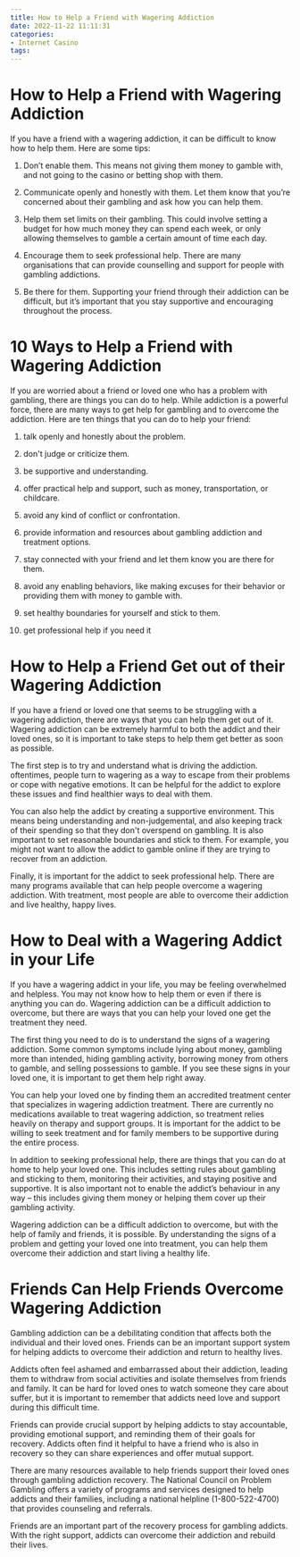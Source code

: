 ```yaml
---
title: How to Help a Friend with Wagering Addiction
date: 2022-11-22 11:11:31
categories:
- Internet Casino
tags:
---
```



#  How to Help a Friend with Wagering Addiction

If you have a friend with a wagering addiction, it can be difficult to know how to help them. Here are some tips:

1. Don’t enable them. This means not giving them money to gamble with, and not going to the casino or betting shop with them.

2. Communicate openly and honestly with them. Let them know that you’re concerned about their gambling and ask how you can help them.

3. Help them set limits on their gambling. This could involve setting a budget for how much money they can spend each week, or only allowing themselves to gamble a certain amount of time each day.

4. Encourage them to seek professional help. There are many organisations that can provide counselling and support for people with gambling addictions.

5. Be there for them. Supporting your friend through their addiction can be difficult, but it’s important that you stay supportive and encouraging throughout the process.

#  10 Ways to Help a Friend with Wagering Addiction

If you are worried about a friend or loved one who has a problem with gambling, there are things you can do to help. While addiction is a powerful force, there are many ways to get help for gambling and to overcome the addiction. Here are ten things that you can do to help your friend:

1. talk openly and honestly about the problem.

2. don't judge or criticize them.

3. be supportive and understanding.

4. offer practical help and support, such as money, transportation, or childcare.

5. avoid any kind of conflict or confrontation.

6. provide information and resources about gambling addiction and treatment options.

7. stay connected with your friend and let them know you are there for them.

8. avoid any enabling behaviors, like making excuses for their behavior or providing them with money to gamble with.

9. set healthy boundaries for yourself and stick to them.

10. get professional help if you need it

#  How to Help a Friend Get out of their Wagering Addiction

If you have a friend or loved one that seems to be struggling with a wagering addiction, there are ways that you can help them get out of it. Wagering addiction can be extremely harmful to both the addict and their loved ones, so it is important to take steps to help them get better as soon as possible.

The first step is to try and understand what is driving the addiction. oftentimes, people turn to wagering as a way to escape from their problems or cope with negative emotions. It can be helpful for the addict to explore these issues and find healthier ways to deal with them.

You can also help the addict by creating a supportive environment. This means being understanding and non-judgemental, and also keeping track of their spending so that they don't overspend on gambling. It is also important to set reasonable boundaries and stick to them. For example, you might not want to allow the addict to gamble online if they are trying to recover from an addiction.

Finally, it is important for the addict to seek professional help. There are many programs available that can help people overcome a wagering addiction. With treatment, most people are able to overcome their addiction and live healthy, happy lives.

#  How to Deal with a Wagering Addict in your Life

If you have a wagering addict in your life, you may be feeling overwhelmed and helpless. You may not know how to help them or even if there is anything you can do. Wagering addiction can be a difficult addiction to overcome, but there are ways that you can help your loved one get the treatment they need.

The first thing you need to do is to understand the signs of a wagering addiction. Some common symptoms include lying about money, gambling more than intended, hiding gambling activity, borrowing money from others to gamble, and selling possessions to gamble. If you see these signs in your loved one, it is important to get them help right away.

You can help your loved one by finding them an accredited treatment center that specializes in wagering addiction treatment. There are currently no medications available to treat wagering addiction, so treatment relies heavily on therapy and support groups. It is important for the addict to be willing to seek treatment and for family members to be supportive during the entire process.

In addition to seeking professional help, there are things that you can do at home to help your loved one. This includes setting rules about gambling and sticking to them, monitoring their activities, and staying positive and supportive. It is also important not to enable the addict’s behaviour in any way – this includes giving them money or helping them cover up their gambling activity.

Wagering addiction can be a difficult addiction to overcome, but with the help of family and friends, it is possible. By understanding the signs of a problem and getting your loved one into treatment, you can help them overcome their addiction and start living a healthy life.

#  Friends Can Help Friends Overcome Wagering Addiction

Gambling addiction can be a debilitating condition that affects both the individual and their loved ones. Friends can be an important support system for helping addicts to overcome their addiction and return to healthy lives.

Addicts often feel ashamed and embarrassed about their addiction, leading them to withdraw from social activities and isolate themselves from friends and family. It can be hard for loved ones to watch someone they care about suffer, but it is important to remember that addicts need love and support during this difficult time.

Friends can provide crucial support by helping addicts to stay accountable, providing emotional support, and reminding them of their goals for recovery. Addicts often find it helpful to have a friend who is also in recovery so they can share experiences and offer mutual support.

There are many resources available to help friends support their loved ones through gambling addiction recovery. The National Council on Problem Gambling offers a variety of programs and services designed to help addicts and their families, including a national helpline (1-800-522-4700) that provides counseling and referrals.

Friends are an important part of the recovery process for gambling addicts. With the right support, addicts can overcome their addiction and rebuild their lives.